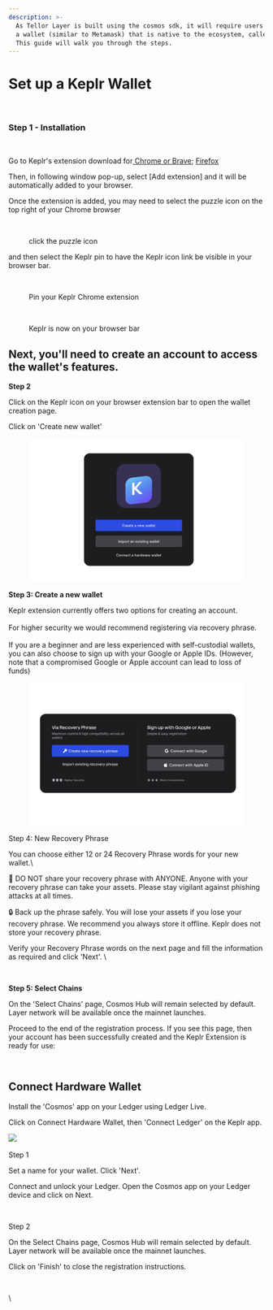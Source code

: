 ```yaml
---
description: >-
  As Tellor Layer is built using the cosmos sdk, it will require users to set up
  a wallet (similar to Metamask) that is native to the ecosystem, called Keplr.
  This guide will walk you through the steps.
---
```


# Set up a Keplr Wallet

<figure><img src=".gitbook/assets/Screenshot 2024-07-17 at 8.37.17 AM.png" alt=""><figcaption></figcaption></figure>

### Step 1 - Installation

<figure><img src=".gitbook/assets/Screenshot 2024-07-17 at 8.40.51 AM.png" alt=""><figcaption></figcaption></figure>

Go to Keplr's extension download for[ Chrome or Brave](https://chromewebstore.google.com/detail/keplr/dmkamcknogkgcdfhhbddcghachkejeap?hl=en); [Firefox](public-testnet/run-a-layer-node.md)&#x20;

Then, in following window pop-up, select \[Add extension] and it will be automatically added to your  browser.

Once the extension is added, you may need to select the puzzle icon on the top right of your Chrome browser

<figure><img src=".gitbook/assets/Screenshot 2024-07-17 at 8.50.09 AM.png" alt=""><figcaption><p>click the puzzle icon</p></figcaption></figure>

and then select the Keplr pin to have the Keplr icon link be visible in your browser bar.

<figure><img src=".gitbook/assets/Screenshot 2024-07-17 at 8.48.17 AM.png" alt=""><figcaption><p>Pin your Keplr Chrome extension</p></figcaption></figure>

<figure><img src=".gitbook/assets/Screenshot 2024-07-17 at 8.50.33 AM.png" alt=""><figcaption><p>Keplr is now on your browser bar</p></figcaption></figure>

## Next, you'll need to create an account to access the wallet's features.&#x20;

**Step 2**

Click on the Keplr icon on your browser extension bar to open the wallet creation page.

Click on 'Create new wallet'

<figure><img src=".gitbook/assets/image.png" alt=""><figcaption></figcaption></figure>

**Step 3: Create a new wallet**

Keplr extension currently offers two options for creating an account.\
\
For higher security we would recommend registering via recovery phrase.\
\
If you are a beginner and are less experienced with self-custodial wallets, you can also choose to sign up with your Google or Apple IDs. (However, note that a compromised Google or Apple account can lead to loss of funds)

<figure><img src=".gitbook/assets/image (1).png" alt=""><figcaption></figcaption></figure>

Step 4: New Recovery Phrase

You can choose either 12 or 24 Recovery Phrase words for your new wallet.\


🚫 DO NOT share your recovery phrase with ANYONE. Anyone with your recovery phrase can take your assets. Please stay vigilant against phishing attacks at all times.

🔒 Back up the phrase safely. You will lose your assets if you lose your recovery phrase. We recommend you always store it offline. Keplr does not store your recovery phrase.

Verify your Recovery Phrase words on the next page and fill the information as required and click 'Next'. \


<figure><img src="https://lh7-us.googleusercontent.com/docsz/AD_4nXd4-C-FOk0ry9Vyhc_GUjGVxsdl_WU1cpQ4vCtUoGCDhNexZm3_5DY2Y3uZfU1Dk5Bzk4nUyDThiGqksW4rD4NgIZbcoGrhSuO6jGyywoEUVdpVUzZ62qY6g9Rs0_fYUVyfn_vL5yVEyfkbYGKZ67BxROcL?key=eL3r3D68gqudTL9DuFfZpw" alt=""><figcaption></figcaption></figure>

**Step 5: Select Chains**

On the 'Select Chains' page, Cosmos Hub will remain selected by default. Layer network will be available once the mainnet launches.

Proceed to the end of the registration process.  If you see this page, then your account has been successfully created and the Keplr Extension is ready for use:

<figure><img src="https://lh7-us.googleusercontent.com/docsz/AD_4nXdutpH7GDl3jqMVkQVQ6dgp13DX4j3-ogT0uehsceNT9Lgc86lx13QaOd-tsXmCDGus8q7KocR4R8zwOWd8ELZyHvC1MSYU0tmHctF401W8oIX47AQGJxWN0Mw6S0uOuvsaA-HypWTsrkp5PXGi6AWPMgY?key=eL3r3D68gqudTL9DuFfZpw" alt=""><figcaption></figcaption></figure>

## **Connect Hardware Wallet**

Install the 'Cosmos' app on your Ledger using Ledger Live.

Click on Connect Hardware Wallet, then 'Connect Ledger' on the Keplr app.

![](https://lh7-us.googleusercontent.com/docsz/AD\_4nXeC5DcNe5tMoube8eHpApP\_rruvdYDJxlfLfVAENmTOzHkhhA9N2PWP00rousG9Zv23BAze7mqI857z4P44jc\_R1ecNHRWmnpRWo8RGwew5IGqGkV80Uh0wWAH9Z73annM\_fXVM0gHb7TFHU-Auqk7nlfAO?key=eL3r3D68gqudTL9DuFfZpw)

Step 1

Set a name for your wallet. Click 'Next'.

Connect and unlock your Ledger. Open the Cosmos app on your Ledger device and click on Next.

<figure><img src="https://lh7-us.googleusercontent.com/docsz/AD_4nXcpfp6G-wWHZG9o7liA6HzaMsoKzw-eQjiEZiwR3VpnmJcXDDoF_9SfuTuKpKzqJcewGTNdSi3hM9im_GdtfqrElKWa4i8HfHuYyl6dBNVHFAN0T7Ml4wJBSq1d_KwgAl4YGHSCfdsc7vDzLKVSehLG018p?key=eL3r3D68gqudTL9DuFfZpw" alt=""><figcaption></figcaption></figure>

Step 2

On the Select Chains page, Cosmos Hub will remain selected by default. Layer network will be available once the mainnet launches.

Click on 'Finish' to close the registration instructions.

<figure><img src="https://lh7-us.googleusercontent.com/docsz/AD_4nXeHGapjLIdjBZK8i7dvxQFBgYNwDqUpyA0hgPi-03kpQbBIPRExCLDLxZNHBdi4mq3FWF4OL13LNKrOozfHNNfdB8Esk61sGPqZVr8nSe1CVNhKFAkgZu-y1dOPAsaTnLoAL9AMDOTz-hxqCGv1lGZpb-w?key=eL3r3D68gqudTL9DuFfZpw" alt=""><figcaption></figcaption></figure>

\
